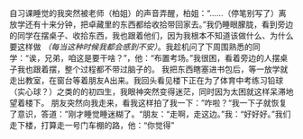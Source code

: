 自习课睡觉的我突然被老师（柏姐）的声音弄醒，柏姐：“......（停笔别写了）离放学还有十来分钟，把卓藏里的东西都给收拾带回家去。”我仍睡眼朦胧，看到旁边的同学在摆桌子、收拾东西，我也跟着他们，因为我根本不知道该做什么、为什么要这样做 _（每当这种时候我都会感到不安）_。我趁机问了下周围熟悉的同学：“诶，兄弟，咱这是要干啥？”，他：“布置考场。”我很困，看着旁边的人摆桌子我也跟着摆，整个过程都不带过脑子的。 我把东西瞎塞进书包后，等一放学就走出教室，在窗台等着朋友A出来。我回头看见楼下正在为了体育中考练习铅球（实心球？）之类的的初四生，我眼神突然变得迷茫，同时因为太困就这样呆滞地望着楼下。 
朋友突然向我走来，看我这样拍了我一下：”咋啦？“我一下子就恢复了意识，答道：”刚才睡觉睡迷糊了。“朋友：“走啊，走这边。”我：“好好好。”我们走下楼，打算走一号门车棚的路，他：“你觉得”
